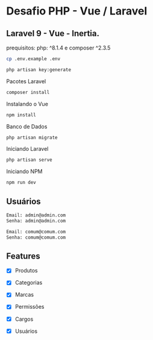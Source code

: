 # Desafio PHP - Vue / Laravel

## Laravel 9 - Vue - Inertia.

prequisitos: php: ^8.1.4 e composer ^2.3.5

```bash
cp .env.example .env
```

```bash
php artisan key:generate
```

Pacotes Laravel
```Bash
composer install
```

Instalando o Vue
```Bash
npm install
```

Banco de Dados

```bash
php artisan migrate
```

Iniciando Laravel

```bash
php artisan serve
```

Iniciando NPM

```bash
npm run dev
```
## Usuários
```bash
Email: admin@admin.com
Senha: admin@admin.com
```
```bash
Email: comum@comum.com
Senha: comum@comum.com
```


## Features

-   [x] Produtos
-   [x] Categorias
-   [x] Marcas
-   [x] Permissões
-   [x] Cargos
-   [x] Usuários

